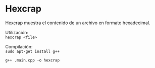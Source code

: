 # Hexcrap
Hexcrap muestra el contenido de un archivo en formato hexadecimal.

Utilización:<br>
```hexcrap <file>```

Compilación:<br>
```sudo apt-get install g++```<br>

```g++ .main.cpp -o hexcrap```<br>


